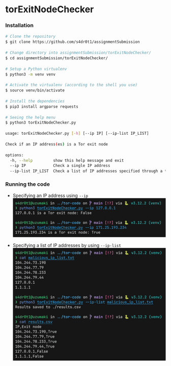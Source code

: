# torExitNodeChecker

### Installation
```Bash
# Clone the repository
$ git clone https://github.com/s4dr0t1/assignmentSubmission

# Change directory into assignmentSubmission/torExitNodeChecker/
$ cd assignmentSubmission/torExitNodeChecker/

# Setup a Python virtualenv
$ python3 -m venv venv

# Activate the virtualenv (according to the shell you use)
$ source venv/bin/activate

# Install the dependencies
$ pip3 install argparse requests

# Seeing the help menu
$ python3 torExitNodeChecker.py

usage: torExitNodeChecker.py [-h] [--ip IP] [--ip-list IP_LIST]

Check if an IP address(es) is a Tor exit node

options:
  -h, --help         show this help message and exit
  --ip IP            Check a single IP address
  --ip-list IP_LIST  Check a list of IP addresses specified through a text file
```

### Running the code
- Specifying an IP address using `--ip`
![](../assets/tor_ip.png)

- Specifying a list of IP addresses by using `--ip-list`
![](../assets/tor_iplist.png)
